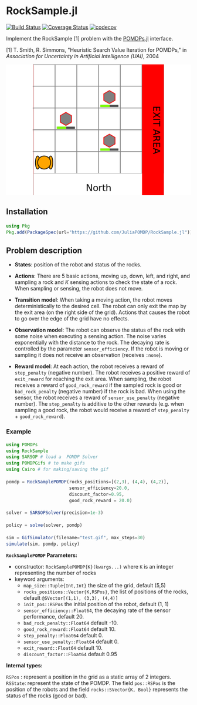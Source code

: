 # RockSample.jl 

[![Build Status](https://travis-ci.org/JuliaPOMDP/RockSample.jl.svg?branch=master)](https://travis-ci.org/JuliaPOMDP/RockSample.jl)
[![Coverage Status](https://coveralls.io/repos/github/JuliaPOMDP/RockSample.jl/badge.svg?branch=master)](https://coveralls.io/github/JuliaPOMDP/RockSample.jl?branch=master)
[![codecov](https://codecov.io/gh/juliapomdp/RockSample.jl/branch/master/graph/badge.svg)](https://codecov.io/gh/juliapomdp/RockSample.jl)

Implement the RockSample [1] problem with the [POMDPs.jl](https://github.com/JuliaPOMDP/POMDPs.jl) interface. 

[1] T. Smith, R. Simmons, "Heuristic Search Value Iteration for POMDPs," in *Association for Uncertainty in Artificial Intelligence (UAI)*, 2004

![Rock Sample Illustration](./rocksample.gif)

## Installation

```julia
using Pkg
Pkg.add(PackageSpec(url="https://github.com/JuliaPOMDP/RockSample.jl"))
```


## Problem description


- **States**: position of the robot and status of the rocks.

- **Actions**: There are 5 basic actions, moving up, down, left, and right, and sampling a rock and $K$ sensing actions to check the state of a rock. When sampling or sensing, the robot does not move.  

- **Transition model**: When taking a moving action, the robot moves deterministically to the desired cell. The robot can only exit the map by the exit area (on the right side of the grid). Actions that causes the robot to go over the edge of the grid have no effects.

- **Observation model**: The robot can observe the status of the rock with some noise when executing a sensing action. The noise varies exponentially with the distance to the rock. The decaying rate is controlled by the parameter `sensor_efficiency`. If the robot is moving or sampling it does not receive an observation (receives `:none`).

- **Reward model**: At each action, the robot receives a reward of `step_penalty` (negative number). The robot receives a positive reward of `exit_reward` for reaching the exit area. When sampling, the robot receives a reward of `good_rock_reward` if the sampled rock is good or `bad_rock_penalty` (negative number) if the rock is bad. When using the sensor, the robot receives a reward of `sensor_use_penalty` (negative number). The `step_penalty` is additive to the other rewards (e.g. when sampling a good rock, the robot would receive a reward of `step_penalty` + `good_rock_reward`).

### Example

```julia
using POMDPs
using RockSample 
using SARSOP # load a  POMDP Solver
using POMDPGifs # to make gifs
using Cairo # for making/saving the gif

pomdp = RockSamplePOMDP(rocks_positions=[(2,3), (4,4), (4,2)], 
                        sensor_efficiency=20.0,
                        discount_factor=0.95, 
                        good_rock_reward = 20.0)

solver = SARSOPSolver(precision=1e-3)

policy = solve(solver, pomdp)

sim = GifSimulator(filename="test.gif", max_steps=30)
simulate(sim, pomdp, policy)
```


**`RockSamplePOMDP` Parameters:** 

- constructor: `RockSamplePOMDP{K}(kwargs...)` where `K` is an integer representing the number of rocks 
- keyword arguments: 
  - `map_size::Tuple{Int,Int}` the size of the grid, default (5,5)
  - `rocks_positions::Vector{K,RSPos}`, the list of positions of the rocks, default `@SVector[(1,1), (3,3), (4,4)]`
  - `init_pos::RSPos` the initial position of the robot, default (1, 1)
  - `sensor_efficiency::Float64`, the decaying rate of the sensor performance, default 20.
  - `bad_rock_penalty::Float64` default -10.
  - `good_rock_reward::Float64` default 10.
  - `step_penalty::Float64` default 0.
  - `sensor_use_penalty::Float64` default 0.
  - `exit_reward::Float64` default 10.
  - `discount_factor::Float64` default 0.95

**Internal types:**

`RSPos` : represent a position in the grid as a static array of 2 integers.
`RSState`: represent the state of the POMDP. The field `pos::RSPos` is the position of the robots
and the field `rocks::SVector{K, Bool}` represents the status of the rocks (good or bad).
